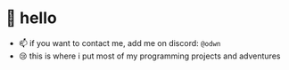 # 👋 hello
- 📫 if you want to contact me, add me on discord: `@odwn`
- 😢 this is where i put most of my programming projects and adventures
